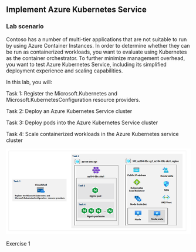 
## Implement Azure Kubernetes Service

### Lab scenario

Contoso has a number of multi-tier applications that are not suitable to run by using Azure Container Instances. In order to determine whether they can be run as containerized workloads, you want to evaluate using Kubernetes as the container orchestrator. To further minimize management overhead, you want to test Azure Kubernetes Service, including its simplified deployment experience and scaling capabilities.

In this lab, you will:

Task 1: Register the Microsoft.Kubernetes and Microsoft.KubernetesConfiguration resource providers.

Task 2: Deploy an Azure Kubernetes Service cluster

Task 3: Deploy pods into the Azure Kubernetes Service cluster

Task 4: Scale containerized workloads in the Azure Kubernetes service cluster

![](./images/1.png)

Exercise 1